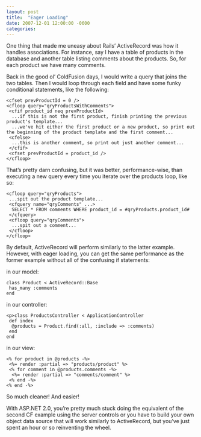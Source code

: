 ```yaml
---
layout: post
title:  "Eager Loading"
date: 2007-12-01 12:00:00 -0600
categories: 
---
```


One thing that made me uneasy about Rails&#8217; ActiveRecord was how it handles associations.  For instance, say I have a table of products in the database and another table listing comments about the products.  So, for each product we have many comments.

Back in the good ol&#8217; ColdFusion days, I would write a query that joins the two tables.  Then I would loop through each field and have some funky conditional statements, like the following:

```
<cfset prevProductId = 0 />
<cfloop query="qryProductsWithComments">
 <cfif product_id neq prevProductId>
  ...if this is not the first product, finish printing the previous product's template...
  ...we've hit either the first product or a new product, so print out the beginning of the product template and the first comment...
 <cfelse>
  ...this is another comment, so print out just another comment...
 </cfif>
 <cfset prevProductId = product_id />
</cfloop>
```

That&#8217;s pretty darn confusing, but it was better, performance-wise, than executing a new query every time you iterate over the products loop, like so:

```
<cfloop query="qryProducts">
 ...spit out the product template...
 <cfquery name="qryComments" ...>
  SELECT * FROM comments WHERE product_id = #qryProducts.product_id#
 </cfquery>
 <cfloop query="qryComments">
  ...spit out a comment...
 </cfloop>
</cfloop>
```

By default, ActiveRecord will perform similarly to the latter example.  However, with eager loading, you can get the same performance as the former example without all of the confusing if statements:

in our model:

```
class Product < ActiveRecord::Base
 has_many :comments
end
```

in our controller:

```
<p>class ProductsController < ApplicationController
 def index
  @products = Product.find(:all, :include => :comments)
 end
end
```

in our view:

```
<% for product in @products -%>
 <%= render :partial => "products/product" %>
 <% for comment in @products.comments -%>
  <%= render :partial => "comments/comment" %>
 <% end -%>
<% end -%>
```

So much cleaner!  And easier!

With ASP.NET 2.0, you&#8217;re pretty much stuck doing the equivalent of the second CF example using the server controls or you have to build your own object data source that will work similarly to ActiveRecord, but you&#8217;ve just spent an hour or so reinventing the wheel.
